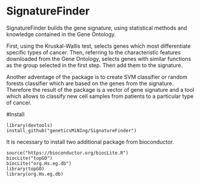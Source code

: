 # SignatureFinder

SignatureFinder builds the gene signature, using statistical methods and knowledge contained in the Gene Ontology.

First, using the Kruskal-Wallis test, selects genes which most differentiate specific types of cancer. Then, referring to the characteristic features downloaded from the Gene Ontology, selects genes with similar functions as the group selected in the first step. Then add them to the signature.

Another adventage of the package is to create SVM classifier or random forests classifier which are based on the genes from the signature. Therefore the result of the package is a vector of gene signature and a tool which allows to classify new cell samples from patients to a particular type of cancer.

#Install

```{r}
library(devtools)
install_github("geneticsMiNIng/SignatureFinder")
```
It is necessary to install two additional package from bioconductor.

```{r}
source("https://bioconductor.org/biocLite.R")
biocLite("topGO")
biocLite("org.Hs.eg.db")
library(topGO)
library(org.Hs.eg.db)
```


